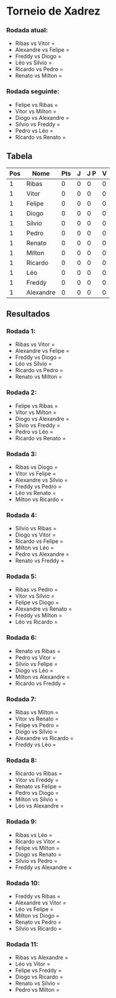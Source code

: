 # Torneio de Xadrez
### Rodada atual:
* Ribas vs Vitor = 
* Alexandre vs Felipe = 
* Freddy vs Diogo = 
* Léo vs Sílvio = 
* Ricardo vs Pedro = 
* Renato vs Milton = 

### Rodada seguinte:
* Felipe vs Ribas = 
* Vitor vs Milton = 
* Diogo vs Alexandre = 
* Sílvio vs Freddy = 
* Pedro vs Léo = 
* Ricardo vs Renato = 

## Tabela

| Pos | Nome | Pts | J | J P | V |
| --- | --- | --- | --- | --- | --- |
| 1 | Ribas | 0 | 0 | 0 | 0 |
| 1 | Vitor | 0 | 0 | 0 | 0 |
| 1 | Felipe | 0 | 0 | 0 | 0 |
| 1 | Diogo | 0 | 0 | 0 | 0 |
| 1 | Sílvio | 0 | 0 | 0 | 0 |
| 1 | Pedro | 0 | 0 | 0 | 0 |
| 1 | Renato | 0 | 0 | 0 | 0 |
| 1 | Milton | 0 | 0 | 0 | 0 |
| 1 | Ricardo | 0 | 0 | 0 | 0 |
| 1 | Léo | 0 | 0 | 0 | 0 |
| 1 | Freddy | 0 | 0 | 0 | 0 |
| 1 | Alexandre | 0 | 0 | 0 | 0 |

## Resultados
### Rodada 1:
* Ribas vs Vitor = 
* Alexandre vs Felipe = 
* Freddy vs Diogo = 
* Léo vs Sílvio = 
* Ricardo vs Pedro = 
* Renato vs Milton = 

### Rodada 2:
* Felipe vs Ribas = 
* Vitor vs Milton = 
* Diogo vs Alexandre = 
* Sílvio vs Freddy = 
* Pedro vs Léo = 
* Ricardo vs Renato = 

### Rodada 3:
* Ribas vs Diogo = 
* Vitor vs Felipe = 
* Alexandre vs Sílvio = 
* Freddy vs Pedro = 
* Léo vs Renato = 
* Milton vs Ricardo = 

### Rodada 4:
* Sílvio vs Ribas = 
* Diogo vs Vitor = 
* Ricardo vs Felipe = 
* Milton vs Léo = 
* Pedro vs Alexandre = 
* Renato vs Freddy = 

### Rodada 5:
* Ribas vs Pedro = 
* Vitor vs Sílvio = 
* Felipe vs Diogo = 
* Alexandre vs Renato = 
* Freddy vs Milton = 
* Léo vs Ricardo = 

### Rodada 6:
* Renato vs Ribas = 
* Pedro vs Vitor = 
* Sílvio vs Felipe = 
* Diogo vs Léo = 
* Milton vs Alexandre = 
* Ricardo vs Freddy = 

### Rodada 7:
* Ribas vs Milton = 
* Vitor vs Renato = 
* Felipe vs Pedro = 
* Diogo vs Sílvio = 
* Alexandre vs Ricardo = 
* Freddy vs Léo = 

### Rodada 8:
* Ricardo vs Ribas = 
* Vitor vs Freddy = 
* Renato vs Felipe = 
* Pedro vs Diogo = 
* Milton vs Sílvio = 
* Léo vs Alexandre = 

### Rodada 9:
* Ribas vs Léo = 
* Ricardo vs Vitor = 
* Felipe vs Milton = 
* Diogo vs Renato = 
* Sílvio vs Pedro = 
* Freddy vs Alexandre = 

### Rodada 10:
* Freddy vs Ribas = 
* Alexandre vs Vitor = 
* Léo vs Felipe = 
* Milton vs Diogo = 
* Renato vs Pedro = 
* Sílvio vs Ricardo = 

### Rodada 11:
* Ribas vs Alexandre = 
* Léo vs Vitor = 
* Felipe vs Freddy = 
* Diogo vs Ricardo = 
* Renato vs Sílvio = 
* Pedro vs Milton = 

